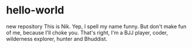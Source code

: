 # hello-world
new repository
This is Nik.  Yep, I spell my name funny. But don't make fun of me, because I'll choke you.  That's right, I'm a BJJ player, coder, wilderness explorer, hunter and Bhuddist. 
